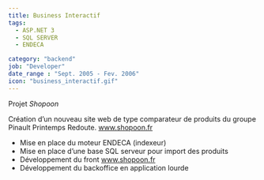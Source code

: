 ```yaml
---
title: Business Interactif
tags:
  - ASP.NET 3
  - SQL SERVER
  - ENDECA

category: "backend"
job: "Developer"
date_range : "Sept. 2005 - Fev. 2006"
icon: "business_interactif.gif"
---
```


Projet *Shopoon*

Création d’un nouveau site web de type comparateur de produits du groupe Pinault Printemps Redoute. www.shopoon.fr

-	Mise en place du moteur ENDECA (indexeur)
-	Mise en place d’une base SQL serveur pour import des produits
-	Développement du front www.shopoon.fr
-	Développement du backoffice en application lourde


